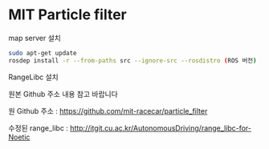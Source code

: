 # MIT Particle filter

map server 설치

```bash
sudo apt-get update
rosdep install -r --from-paths src --ignore-src --rosdistro (ROS 버전) -y
```

RangeLibc 설치

원본 Github 주소 내용 참고 바랍니다

원 Github 주소 : https://github.com/mit-racecar/particle_filter

수정된 range_libc : http://itgit.cu.ac.kr/AutonomousDriving/range_libc-for-Noetic
